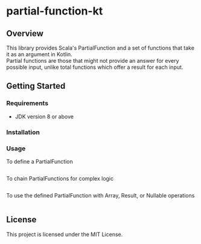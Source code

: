 # partial-function-kt

## Overview
This library provides Scala's PartialFunction and a set of functions that take it as an argument in Kotlin.  
Partial functions are those that might not provide an answer for every possible input, unlike total functions which offer a result for each input.

## Getting Started

### Requirements

- JDK version 8 or above

### Installation



### Usage



To define a PartialFunction

```kotlin

```

To chain PartialFunctions for complex logic

```kotlin


```

To use the defined PartialFunction with Array, Result, or Nullable operations

```kotlin

```

## License

This project is licensed under the MIT License.